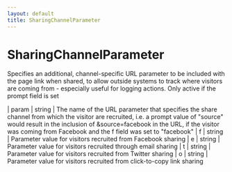 ```yaml
---
layout: default
title: SharingChannelParameter 
---
```


# SharingChannelParameter

Specifies an additional, channel-specific URL parameter to be included with the page link when shared, to allow outside systems to track where visitors are coming from - especially useful for logging actions. Only active if the prompt field is set

| param | string | The name of the URL parameter that specifies the share channel from which the visitor are recruited, i.e. a prompt value of "source" would result in the inclusion of &source=facebook in the URL, if the visitor was coming from Facebook and the f field was set to "facebook"
| f | string | Parameter value for visitors recruited from Facebook sharing
| e | string | Parameter value for visitors recruited through email sharing
| t | string | Parameter value for visitors recruited from Twitter sharing
| o | string | Parameter value for visitors recruited from click-to-copy link sharing
